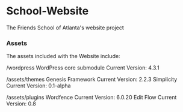 # School-Website
The Friends School of Atlanta's website project

### Assets 
The assets included with the Website include:

/wordpress
WordPress core submodule
Current Version: 4.3.1

/assets/themes
Genesis Framework
Current Version: 2.2.3
Simplicity
Current Version: 0.1-alpha

/assets/plugins
Wordfence
Current Version: 6.0.20
Edit Flow
Current Version: 0.8

